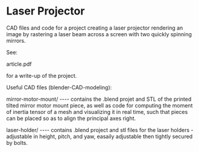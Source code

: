 # Laser Projector

CAD files and code for a project creating a laser projector rendering an image by rastering a laser beam across a screen with two quickly spinning mirrors.

See:

article.pdf

for a write-up of the project.

Useful CAD files (blender-CAD-modeling):

mirror-motor-mount/      ----    contains the .blend projet and STL of the printed tilted mirror motor mount piece, as well as code for computing the moment of inertia tensor of a mesh and visualizing it in real time, such that pieces can be placed so as to align the principal axes right.


laser-holder/    ----    contains .blend project and stl files for the laser holders - adjustable in height, pitch, and yaw, easaily adjustable then tightly secured by bolts.


